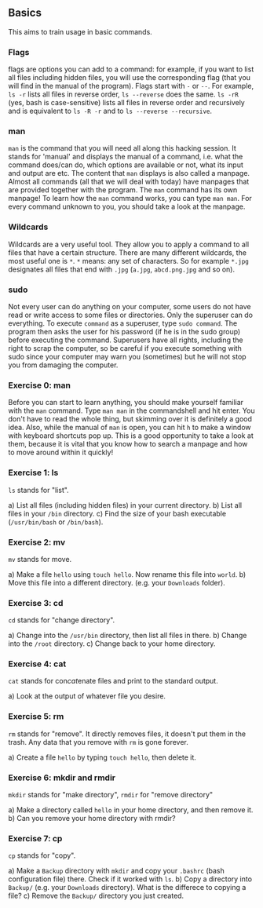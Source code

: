 ## Basics
This aims to train usage in basic commands.

### Flags

flags are options you can add to a command: for example, if you want to list all files including hidden files, you will use the corresponding flag (that you will find in the manual of the program). Flags start with `-` or `--`. For example, `ls -r` lists all files in reverse order, `ls --reverse` does the same. `ls -rR` (yes, bash is case-sensitive) lists all files in reverse order and recursively and is equivalent to `ls -R -r` and to `ls --reverse --recursive`. 

### man

`man` is the command that you will need all along this hacking session. It stands for 'manual' and displays the manual of a command, i.e. what the command does/can do, which options are available or not, what its input and output are etc. The content that `man` displays is also called a manpage.
Almost all commands (all that we will deal with today) have manpages that are provided together with the program. 
The `man` command has its own manpage! To learn how the `man` command works, you can type `man man`.
For every command unknown to you, you should take a look at the manpage.

### Wildcards

Wildcards are a very useful tool. They allow you to apply a command to all files that have a certain structure. There are many different wildcards, the most useful one is `*`. `*` means: any set of characters. So for example `*.jpg` designates all files that end with `.jpg` (`a.jpg`, `abcd.png.jpg` and so on). 

### sudo

Not every user can do anything on your computer, some users do not have read or write access to some files or directories. Only the superuser can do everything. To execute `command` as a superuser, type `sudo command`. The program then asks the user for his password (if he is in the sudo group) before executing the command. Superusers have all rights, including the right to scrap the computer, so be careful if you execute something with sudo since your computer may warn you (sometimes) but he will not stop you from damaging the computer. 

### Exercise 0: man

Before you can start to learn anything, you should make yourself familiar with the `man` command. Type `man man` in the commandshell and hit enter. You don't have to read the whole thing, but skimming over it is definitely a good idea. Also, while the manual of `man` is open, you can hit `h` to make a window with keyboard shortcuts pop up. This is a good opportunity to take a look at them, because it is vital that you know how to search a manpage and how to move around within it quickly!

### Exercise 1: ls

`ls` stands for "list".

a) List all files (including hidden files) in your current directory.
b) List all files in your `/bin` directory.
c) Find the size of your bash executable (`/usr/bin/bash` or `/bin/bash`).

### Exercise 2: mv

`mv` stands for move.

a) Make a file `hello` using `touch hello`. Now rename this file into `world`.
b) Move this file into a different directory. (e.g. your `Downloads` folder).

### Exercise 3: cd

`cd` stands for "change directory".

a) Change into the `/usr/bin` directory, then list all files in there.
b) Change into the `/root` directory.
c) Change back to your home directory.

### Exercise 4: cat

`cat` stands for con*cat*enate files and print to the standard output.

a) Look at the output of whatever file you desire.


### Exercise 5: rm

`rm` stands for "remove". It directly removes files, it doesn't put them in the trash. Any data that you remove with `rm` is gone forever.

a) Create a file `hello` by typing `touch hello`, then delete it.

### Exercise 6: mkdir and rmdir

`mkdir` stands for "make directory", `rmdir` for "remove directory"

a) Make a directory called `hello` in your home directory, and then remove it.
b) Can you remove your home directory with rmdir?

### Exercise 7: cp

`cp` stands for "copy".

a) Make a `Backup` directory with `mkdir` and copy your `.bashrc` (bash configuration file) there. Check if it worked with `ls`.
b) Copy a directory into `Backup/` (e.g. your `Downloads` directory). What is the differece to copying a file?
c) Remove the `Backup/` directory you just created.
